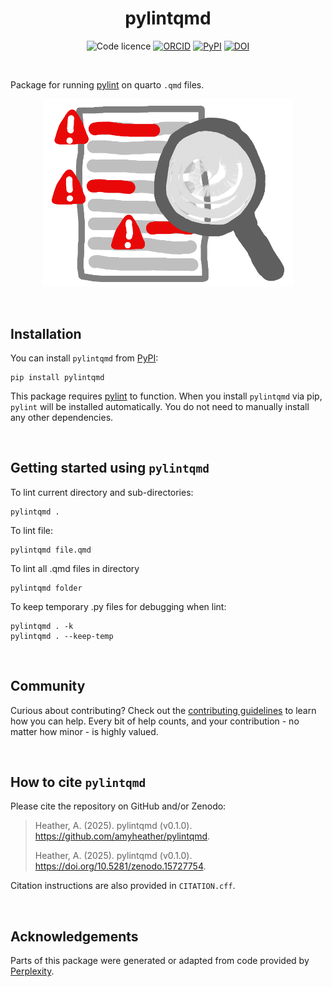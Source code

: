 <div align="center">

# pylintqmd

![Code licence](https://img.shields.io/badge/🛡️_Code_licence-MIT-8a00c2?style=for-the-badge&labelColor=gray)
[![ORCID](https://img.shields.io/badge/ORCID_Amy_Heather-0000--0002--6596--3479-A6CE39?style=for-the-badge&logo=orcid&logoColor=white)](https://orcid.org/0000-0002-6596-3479)
[![PyPI](https://img.shields.io/pypi/v/pylintqmd?style=for-the-badge&labelColor=gray)](https://pypi.org/project/pylintqmd/)
[![DOI](https://img.shields.io/badge/DOI-10.5281/zenodo.15727754-486CAC?style=for-the-badge&logoColor=white)](https://doi.org/10.5281/zenodo.15727754)

</div>

<br>

Package for running [pylint](https://github.com/pylint-dev/pylint) on quarto `.qmd` files.

<p align="center">
  <img src="images/linting.png" alt="Linting illustration" width="400"/>
</p>

<br>

## Installation

You can install `pylintqmd` from [PyPI](https://pypi.org/project/pylintqmd/):

```
pip install pylintqmd
```

This package requires [pylint](https://github.com/pylint-dev/pylint) to function. When you install `pylintqmd` via pip, `pylint` will be installed automatically. You do not need to manually install any other dependencies.

<br>

## Getting started using `pylintqmd`

To lint current directory and sub-directories:

```
pylintqmd .
```

To lint file:

```
pylintqmd file.qmd
```

To lint all .qmd files in directory

```
pylintqmd folder
```

To keep temporary .py files for debugging when lint:
```
pylintqmd . -k
pylintqmd . --keep-temp
```

<br>

## Community

Curious about contributing? Check out the [contributing guidelines](CONTRIBUTING.md) to learn how you can help. Every bit of help counts, and your contribution - no matter how minor - is highly valued.

<br>

## How to cite `pylintqmd`

Please cite the repository on GitHub and/or Zenodo:

> Heather, A. (2025). pylintqmd (v0.1.0).  https://github.com/amyheather/pylintqmd.
>
> Heather, A. (2025). pylintqmd (v0.1.0). https://doi.org/10.5281/zenodo.15727754.

Citation instructions are also provided in `CITATION.cff`.

<br>

## Acknowledgements

Parts of this package were generated or adapted from code provided by [Perplexity](https://www.perplexity.ai/).